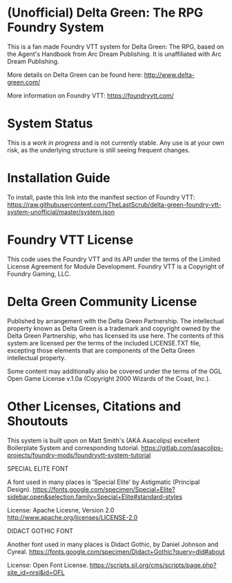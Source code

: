 # (Unofficial) Delta Green: The RPG Foundry System
This is a fan made Foundry VTT system for Delta Green: The RPG, based on the Agent's Handbook from Arc Dream Publishing.  It is unaffiliated with Arc Dream Publishing.  

More details on Delta Green can be found here:
http://www.delta-green.com/

More information on Foundry VTT:
https://foundryvtt.com/

# System Status
This is a *work in progress* and is not currently stable.  Any use is at your own risk, as the underlying structure is still seeing frequent changes.

# Installation Guide
To install, paste this link into the manifest section of Foundry VTT:
https://raw.githubusercontent.com/TheLastScrub/delta-green-foundry-vtt-system-unofficial/master/system.json

# Foundry VTT License
This code uses the Foundry VTT and its API under the terms of the Limited License Agreement for Module Development.
Foundry VTT is a Copyright of Foundry Gaming, LLC.

# Delta Green Community License
Published by arrangement with the Delta Green Partnership. The intellectual property known as Delta Green is a trademark and copyright owned by the Delta Green Partnership, who has licensed its use here. The contents of this system are licensed per the terms of the included LICENSE.TXT file, excepting those elements that are components of the Delta Green intellectual property.

Some content may additionally also be covered under the terms of the OGL Open Game License v.1.0a (Copyright 2000 Wizards of the Coast, Inc.).

# Other Licenses, Citations and Shoutouts
This system is built upon on Matt Smith's (AKA Asacolips) excellent Boilerplate System and corresponding tutorial.
https://gitlab.com/asacolips-projects/foundry-mods/foundryvtt-system-tutorial

SPECIAL ELITE FONT

A font used in many places is 'Special Elite' by Astigmatic (Principal Design).
https://fonts.google.com/specimen/Special+Elite?sidebar.open&selection.family=Special+Elite#standard-styles

License:  Apache Licesne, Version 2.0
http://www.apache.org/licenses/LICENSE-2.0

DIDACT GOTHIC FONT

Another font used in many places is Didact Gothic, by Daniel Johnson and Cyreal. 
https://fonts.google.com/specimen/Didact+Gothic?query=did#about

License: Open Font License.
https://scripts.sil.org/cms/scripts/page.php?site_id=nrsi&id=OFL



